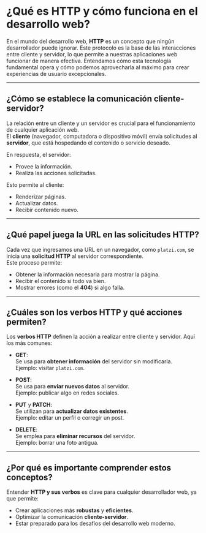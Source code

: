 # ¿Qué es HTTP y cómo funciona en el desarrollo web?

En el mundo del desarrollo web, **HTTP** es un concepto que ningún desarrollador puede ignorar. Este protocolo es la base de las interacciones entre cliente y servidor, lo que permite a nuestras aplicaciones web funcionar de manera efectiva. Entendamos cómo esta tecnología fundamental opera y cómo podemos aprovecharla al máximo para crear experiencias de usuario excepcionales.

---

## ¿Cómo se establece la comunicación cliente-servidor?

La relación entre un cliente y un servidor es crucial para el funcionamiento de cualquier aplicación web.  
El **cliente** (navegador, computadora o dispositivo móvil) envía solicitudes al **servidor**, que está hospedando el contenido o servicio deseado.

En respuesta, el servidor:

- Provee la información.
- Realiza las acciones solicitadas.

Esto permite al cliente:

- Renderizar páginas.
- Actualizar datos.
- Recibir contenido nuevo.

---

## ¿Qué papel juega la URL en las solicitudes HTTP?

Cada vez que ingresamos una URL en un navegador, como `platzi.com`, se inicia una **solicitud HTTP** al servidor correspondiente.  
Este proceso permite:

- Obtener la información necesaria para mostrar la página.
- Recibir el contenido si todo va bien.
- Mostrar errores (como el **404**) si algo falla.

---

## ¿Cuáles son los verbos HTTP y qué acciones permiten?

Los **verbos HTTP** definen la acción a realizar entre cliente y servidor. Aquí los más comunes:

- **GET**:  
  Se usa para **obtener información** del servidor sin modificarla.  
  Ejemplo: visitar `platzi.com`.

- **POST**:  
  Se usa para **enviar nuevos datos** al servidor.  
  Ejemplo: publicar algo en redes sociales.

- **PUT** y **PATCH**:  
  Se utilizan para **actualizar datos existentes**.  
  Ejemplo: editar un perfil o corregir un post.

- **DELETE**:  
  Se emplea para **eliminar recursos** del servidor.  
  Ejemplo: borrar una foto antigua.

---

## ¿Por qué es importante comprender estos conceptos?

Entender **HTTP y sus verbos** es clave para cualquier desarrollador web, ya que permite:

- Crear aplicaciones más **robustas** y **eficientes**.
- Optimizar la comunicación **cliente-servidor**.
- Estar preparado para los desafíos del desarrollo web moderno.

